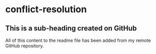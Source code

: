 # conflict-resolution

## This is a sub-heading created on GitHub

All of this content to the readme file has been added from my remote GitHub repository.
